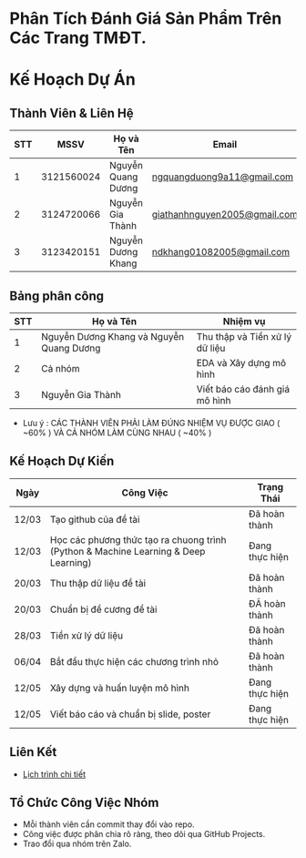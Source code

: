 # Phân Tích Đánh Giá Sản Phẩm Trên Các Trang TMĐT.
# Kế Hoạch Dự Án 

## Thành Viên & Liên Hệ  
| STT | MSSV       | Họ và Tên           | Email                          | Vai trò       |
|-----|------------|---------------------|--------------------------------|----------------|
| 1   | 3121560024 | Nguyễn Quang Dương  | ngquangduong9a11@gmail.com     | Trưởng nhóm    |
| 2   | 3124720066 | Nguyễn Gia Thành    | giathanhnguyen2005@gmail.com   | Thành viên     |
| 3   | 3123420151 | Nguyễn Dương Khang  | ndkhang01082005@gmail.com      | Thành viên     |

## Bảng phân công   
| STT | Họ và Tên | Nhiệm vụ |
|----|----------|-------------------|
|1|Nguyễn Dương Khang và Nguyễn Quang Dương|Thu thập và Tiền xử lý dữ liệu|
|2|Cả nhóm|EDA và Xây dựng mô hình|
|3|Nguyễn Gia Thành|Viết báo cáo đánh giá mô hình|

- Lưu ý : CÁC THÀNH VIÊN PHẢI LÀM ĐÚNG NHIỆM VỤ ĐƯỢC GIAO ( ~60% ) VÀ CẢ NHÓM LÀM CÙNG NHAU ( ~40% )
  
## Kế Hoạch Dự Kiến  
| Ngày | Công Việc | Trạng Thái |
|------|----------|------------|
| 12/03 | Tạo github của đề tài   | Đã hoàn thành  |
| 12/03 | Học các phương thức tạo ra chuong trình (Python & Machine Learning & Deep Learning) | Đang thực hiện |
| 20/03 | Thu thập dữ liệu đề tài | Đã hoàn thành |
| 20/03 | Chuẩn bị đề cương đề tài | ĐÃ hoàn thành |
| 28/03 | Tiền xử lý dữ liệu      | Đã hoàn thành   |
| 06/04 | Bắt đầu thực hiện các chương trình nhỏ      | Đã hoàn thành   |
| 12/05 | Xây dựng và huấn luyện mô hình      | Đang thực hiện|
| 12/05 | Viết báo cáo và chuẩn bị slide, poster      | Đang thực hiện|

## Liên Kết  
- [Lịch trình chi tiết](schedule.xlsx)  

## Tổ Chức Công Việc Nhóm  
- Mỗi thành viên cần commit thay đổi vào repo.  
- Công việc được phân chia rõ ràng, theo dõi qua GitHub Projects.  
- Trao đổi qua nhóm trên Zalo.  
